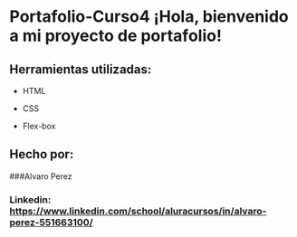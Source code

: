 # Portafolio-Curso4 ¡Hola, bienvenido a mi proyecto de portafolio!

## Herramientas utilizadas:

* HTML

* CSS

* Flex-box

## Hecho por:

###Alvaro Perez

### Linkedin: https://www.linkedin.com/school/aluracursos/in/alvaro-perez-551663100/

